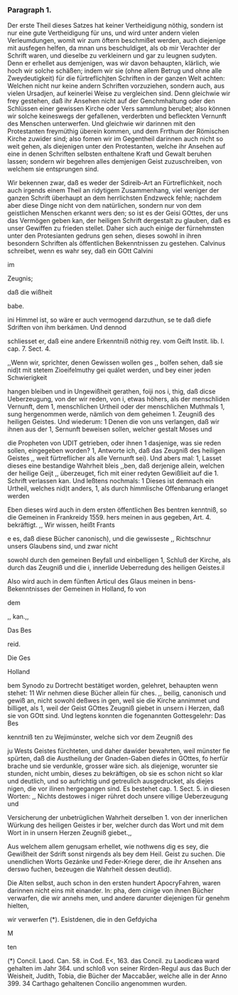 

<!-- Seite 110 -->

### Paragraph 1. ###

Der erste Theil dieses Satzes hat keiner Vertheidigung
nöthig, sondern ist nur eine gute Vertheidigung
für uns, und wird unter andern vielen Verleumdungen,
womit wir zum öftern beschmißet werden, auch<!-- Seite 111 -->
diejenige mit ausfegen helfen, da mnan uns beschuldiget,
als ob mir Verachter der Schrift waren, und dieselbe
zu verkleinern und gar zu leugnen sudyten. Denn er erhellet
aus demjenigen, was wir davon behaupten, klärlich,
wie hoch wir solche schäßen; indem wir sie (ohne
allem Betrug und ohne alle Zweydeutigkeit) für die fürtreflichjten
Schriften in der ganzen Welt achten:
Welchen nicht nur keine andern Schriften vorzuziehen,
sondern auch, aus vielen Ursadjen, auf keinerlei Weise
zu vergleichen sind. Denn gleichwie wir frey gestehen,
daß ihr Ansehen nicht auf der Genchmhaltung oder den Schlüssen einer gewissen Kirche oder Vers sammlung berubet; also können wir solche keineswegs der gefallenen, verderbten und befleckten Vernunft des Menschen unterwerfen. Und gleichwie wir darinnen mit den Protestanten freymüthig überein kommen, und dem Frrthum der Römischen Kirche zuwider sind; also fomen wir im Gegentheil darinnen auch nicht so weit gehen, als diejenigen unter den Protestanten, welche ihr Ansehen auf eine in denen Schriften selbsten enthaltene Kraft und Gewalt beruhen lassen; sondern wir begehren alles demjenigen Geist zuzuschreiben, von welchem sie entsprungen sind.

Wir bekennen zwar, daß es weder der Sdireib-Art an Fürtreflichkeit, noch auch irgends einem Theil an ridytigem Zusammenhang, viel weniger der ganzen Schrift überhaupt an dem herrlichsten Endzweck fehle; nachdem aber diese Dinge nicht von dem natürlichen, sondern nur von dem geistlichen Menschen erkannt wers den; so ist es der Geisi GOttes, der uns das Vermögen geben kan, der heiligen Schrift dergestalt zu glauben, daß es unser Gewiffen zu frieden stellet. Daher sich auch einige der fürnehmsten unter den Protesianten gedruns gen sehen, dieses sowohl in ihren besondern Schriften als öffentlichen Bekenntnissen zu gestehen. Calvinus schreibet, wenn es wahr sey, daß ein GOtt Calvini

im

Zeugnis;

daß die wißheit

babe.

ini Himmel ist, so wäre er auch vermogend darzuthun, se te daß diefe Sdriften von ihm berkámen. Und dennod

schliesset er, daß eine andere Erkenntniß nöthig rey. vom Geift Instit. lib. I. cap. 7. Sect. 4.

,,Wenn wir, sprichter, denen Gewissen wollen ges ,, bolfen sehen, daß sie nid)t mit stetem Zioeifelmuthy gei quálet werden, und bey einer jeden Schwierigkeit

hangen bleiben und in Ungewißheit gerathen, foiji nos i, thig, daß dicse Ueberzeugung, von der wir reden, von i, etwas höhers, als der menschliden Vernunft, dem 1, menschlichen Urtheil oder der menschlichen Muthmals 1, sung hergenommen werde, nämlich von dem geheimen 1. Zeugniß des heiligen Geistes. Und wiederum: 1 Denen die von uns verlangen, daß wir ihnen aus der 1, Sernunft beweisen sollen, welcher gestalt Moses und

die Propheten von UDIT getrieben, oder ihnen 1 dasjenige, was sie reden sollen, eingegeben worden? 1, Antworte ich, daß das Zeugniß des heiligen Geistes ,, weit fürtreflicher als alle Vernunft sei). Und abers mal: 1, Lasset dieses eine bestandige Wahrheit bleis ,,ben, daß derjenige allein, welchen der heilige Geijt ,, überzeuget, fich mit einer redyten Gewißlieit auf die 1. Schrift verlassen kan. Und leßtens nochmals: 1 Dieses ist demnach ein Urtheil, welches nid)t anders, 1, als durch himmlische Offenbarung erlanget werden

Eben dieses wird auch in dem ersten öffentlichen Bes bentren kenntniß, so die Gemeinen in Frankreidy 1559. hers meinen in aus gegeben, Art. 4. bekräftigt. ,, Wir wissen, heißt Frants

e es, daß diese Bücher canonisch), und die gewisseste ,, Richtschnur unsers Glaubens sind, und zwar nicht

sowohl durch den gemeinen Beyfall und einbelligen 1, Schluß der Kirche, als durch das Zeugniß und die i, innerlide Ueberredung des heiligen Geistes.il

Also wird auch in dem fünften Articul des Glaus meinen in bens-Bekenntnisses der Gemeinen in Holland, fo von

dem

,, kan.,,

Das Bes

reid.

Die Ges

Holland

bem Synodo zu Dortrecht bestätiget worden, gelehret, behaupten wenn stehet: 11 Wir nehmen diese Bücher allein für ches. ,, beilig, canonisch und gewiß an, nicht sowohl deßwes in gen, weil sie die Kirche annimmet und billiget, als 1, weil der Geist GOttes Zeugniß giebet in unsern i Herzen, daß sie von GOtt sind. Und legtens konnten die fogenannten Gottesgelehr: Das Bes

kenntniß ten zu Wejimúnster, welche sich vor dem Zeugniß des

ju Wests Geistes fürchteten, und daher dawider bewahrten, weil münster fie spürten, daß die Austheilung der Gnaden-Gaben diefes in GOttes, fo herfür brache und sie verdunkle, grosser wäre sich. als diejenige, worunter sie stunden, nicht umbin, dieses zu bekräftigen, ob sie es schon nicht so klar und deutlich, und so aufrichtig und getreulich ausgedrucket, als diejes nigen, die vor ilinen hergegangen sind. Es bestehet cap. 1. Sect. 5. in diesen Worten: ,, Nichts destowes i niger rühret doch unsere villige Ueberzeugung und

Versicherung der unbetrüglichen Wahrheit derselben 1. von der innerlichen Würkung des heiligen Geistes ir ber, welcher durch das Wort und mit dem Wort in in unsern Herzen Zeugniß giebet.,,

Aus welchem allem genugsam erhellet, wie nothwens dig es sey, die Gewißheit der Sdrift sonst nirgends als bey dem Heil. Geist zu suchen. Die unendlichen Worts Gezánke und Feder-Kriege derer, die ihr Ansehen ans derswo fuchen, bezeugen die Wahrheit dessen deutlid).

Die Alten selbst, auch schon in den ersten hundert ApocryFahren, waren darinnen nicht eins mit einander. In: pha, dem cinige von ihnen Bücher verwarfen, die wir annehs men, und andere darunter diejenigen für genehm hielten,

wir verwerfen (*). Esistdenen, die in den Gefdyicha

M

ten

(*) Concil. Laod. Can. 58. in Cod. E<, 163. das Concil. zu Laodicæa ward gehalten im Jahr 364. und schloß von seiner Rirden-Regul aus das Buch der Weisheit, Judith, Tobia, die Bücher der Maccabåer, welche alle in der Anno 399. 34 Carthago gehaltenen Concilio angenommen wurden.


